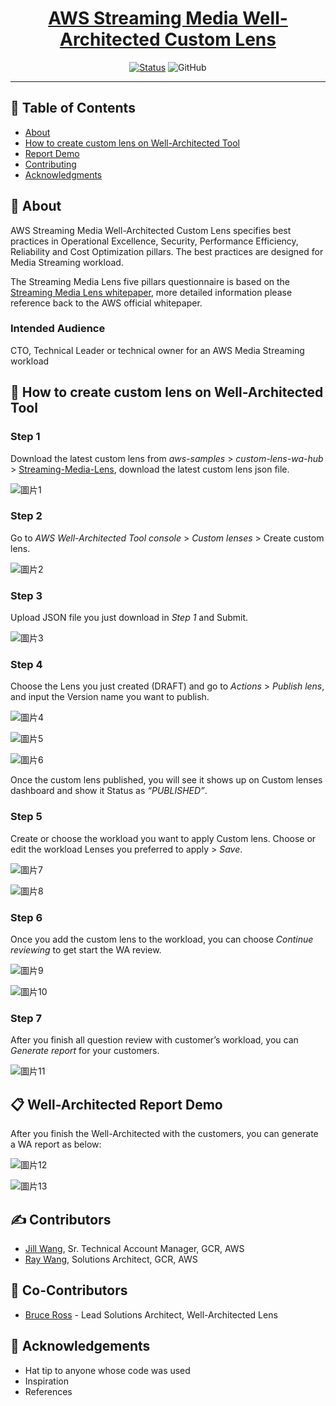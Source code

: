 <p align="center">
  <a href="" rel="noopener">
 <!-- img width=200px height=200px src="https://i.imgur.com/FxL5qM0.jpg" alt="Bot logo"></a> -->
</p>

<h1 align="center">AWS Streaming Media Well-Architected Custom Lens</h1>

<div align="center">

[![Status](https://img.shields.io/badge/status-active-success.svg?style=flat-square)]()
![GitHub](https://img.shields.io/github/license/aws-samples/custom-lens-wa-hub?style=flat-square)

</div>

---
## 📝 Table of Contents

- [About](#about)
- [How to create custom lens on Well-Architected Tool](#getting_started)
- [Report Demo](#demo)
- [Contributing](#authors)
- [Acknowledgments](#acknowledgement)

## 🧐 About <a name = "about"></a>

AWS Streaming Media Well-Architected Custom Lens specifies best practices in Operational Excellence, Security, Performance Efficiency, Reliability and Cost Optimization pillars. The best practices are designed for Media Streaming workload. 

The Streaming Media Lens five pillars questionnaire is based on the  [Streaming Media Lens whitepaper](https://docs.aws.amazon.com/wellarchitected/latest/streaming-media-lens/streaming-media-lens.html), more detailed information please reference back to the AWS official whitepaper.

### Intended Audience

CTO, Technical Leader or technical owner for an AWS Media Streaming workload



## 🏁 How to create custom lens on Well-Architected Tool <a name = "getting_started"></a>

### Step 1

Download the latest custom lens from *aws-samples*  > *custom-lens-wa-hub* > [Streaming-Media-Lens](https://github.com/aws-samples/custom-lens-wa-hub/tree/main/Streaming-Media-Lens), download the latest custom lens json file.

![圖片1](https://github.com/alegriaw/custom-lens-wa-hub/assets/10775909/12beeb72-9e91-4ab9-ac06-e197fcca4ef9)


### Step 2

Go to *AWS Well-Architected Tool console* > *Custom lenses* > Create custom lens.

![圖片2](https://github.com/alegriaw/custom-lens-wa-hub/assets/10775909/165cc83f-6725-49b6-8359-1bb1402695c6)


### Step 3

Upload JSON file you just download in *Step 1* and Submit.

![圖片3](https://github.com/alegriaw/custom-lens-wa-hub/assets/10775909/c4949cd1-8127-40c4-a3d5-091bb0c6db5a)


### Step 4

Choose the Lens you just created (DRAFT) and go to *Actions* > *Publish lens*, and input the Version name you want to publish.

![圖片4](https://github.com/alegriaw/custom-lens-wa-hub/assets/10775909/a4513bbb-6fb2-4817-93e0-dab993a63f59)

![圖片5](https://github.com/alegriaw/custom-lens-wa-hub/assets/10775909/36f7834b-2be6-4609-98a3-d7a5e08ad4b8)

![圖片6](https://github.com/alegriaw/custom-lens-wa-hub/assets/10775909/11cafe44-1b87-425a-97f9-7f1804631099)

Once the custom lens published, you will see it shows up on Custom lenses dashboard and show it Status as *“PUBLISHED”*.


### Step 5

Create or choose the workload you want to apply Custom lens. Choose or edit the workload Lenses you preferred to apply > *Save*.

![圖片7](https://github.com/alegriaw/custom-lens-wa-hub/assets/10775909/741b52b6-a41b-42e0-9dcc-cb6c167cb369)

![圖片8](https://github.com/alegriaw/custom-lens-wa-hub/assets/10775909/ed86c679-800a-4242-a520-fc910dd6f7b4)


### Step 6

Once you add the custom lens to the workload, you can choose *Continue reviewing* to get start the WA review.

![圖片9](https://github.com/alegriaw/custom-lens-wa-hub/assets/10775909/3ff6b0a0-6a47-4a07-8d41-64c53e51db4a)

![圖片10](https://github.com/alegriaw/custom-lens-wa-hub/assets/10775909/53a145d6-1156-4ca1-9fdc-d06bd7dc0e2d)


### Step 7

After you finish all question review with customer’s workload, you can *Generate report* for your customers.

![圖片11](https://github.com/alegriaw/custom-lens-wa-hub/assets/10775909/5f5c3e85-1e89-4f09-983d-ee9e7a65e82d)



## 📋 Well-Architected Report Demo <a name = "report"></a>

After you finish the Well-Architected with the customers, you can generate a WA report as below:

![圖片12](https://github.com/alegriaw/custom-lens-wa-hub/assets/10775909/c90a7bcb-14a0-4823-a817-3f9a1ffc4df2)

![圖片13](https://github.com/alegriaw/custom-lens-wa-hub/assets/10775909/4b3a83a3-cb5b-44f3-ac6a-e36908013d96)



## ✍️ Contributors <a name = "authors"></a>

- [Jill Wang](mailto:jiwanwg@amazon.com), Sr. Technical Account Manager, GCR, AWS
- [Ray Wang](mailto:hsiawang@amazon.com), Solutions Architect, GCR, AWS

## 🤝 Co-Contributors <a name = "co-contributor"></a>

- [Bruce Ross](mailto:rosbruc@amazon.com) - Lead Solutions Architect, Well-Architected Lens


## 🎉 Acknowledgements <a name = "acknowledgement"></a>

- Hat tip to anyone whose code was used
- Inspiration
- References
